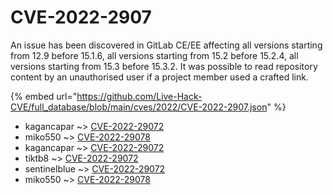 # CVE-2022-2907

An issue has been discovered in GitLab CE/EE affecting all versions starting from 12.9 before 15.1.6, all versions starting from 15.2 before 15.2.4, all versions starting from 15.3 before 15.3.2. It was possible to read repository content by an unauthorised user if a project member used a crafted link.

{% embed url="https://github.com/Live-Hack-CVE/full_database/blob/main/cves/2022/CVE-2022-2907.json" %}


* kagancapar ~> [CVE-2022-29072](https://www.alice-snow.ru/2022/database/cve-2022-2907/cve-2022-29072-kagancapar)
* miko550 ~> [CVE-2022-29078](https://www.alice-snow.ru/2022/database/cve-2022-2907/cve-2022-29078-miko550)
* kagancapar ~> [CVE-2022-29072](https://www.alice-snow.ru/2022/database/cve-2022-2907/cve-2022-29072-kagancapar)
* tiktb8 ~> [CVE-2022-29072](https://www.alice-snow.ru/2022/database/cve-2022-2907/cve-2022-29072-tiktb8)
* sentinelblue ~> [CVE-2022-29072](https://www.alice-snow.ru/2022/database/cve-2022-2907/cve-2022-29072-sentinelblue)
* miko550 ~> [CVE-2022-29078](https://www.alice-snow.ru/2022/database/cve-2022-2907/cve-2022-29078-miko550)